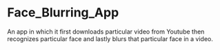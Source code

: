 # Face_Blurring_App

An app in which it first downloads particular video from Youtube then recognizes particular face and lastly blurs that particular face in a video.
